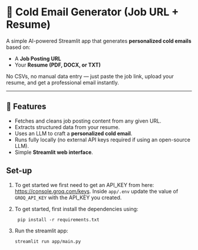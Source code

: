 # 📧 Cold Email Generator (Job URL + Resume)

A simple AI-powered Streamlit app that generates **personalized cold emails** based on:
- A **Job Posting URL**
- Your **Resume (PDF, DOCX, or TXT)**

No CSVs, no manual data entry — just paste the job link, upload your resume, and get a professional email instantly.

---

## 🚀 Features
- Fetches and cleans job posting content from any given URL.
- Extracts structured data from your resume.
- Uses an LLM to craft a **personalized cold email**.
- Runs fully locally (no external API keys required if using an open-source LLM).
- Simple **Streamlit web interface**.

## Set-up
1. To get started we first need to get an API_KEY from here: https://console.groq.com/keys. Inside `app/.env` update the value of `GROQ_API_KEY` with the API_KEY you created. 


2. To get started, first install the dependencies using:
    ```commandline
     pip install -r requirements.txt
    ```
   
3. Run the streamlit app:
   ```commandline
   streamlit run app/main.py
   ```
